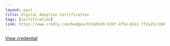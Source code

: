 ```yaml
---
layout: post
title: Digital Adoption Certification
tags: [certification]
link: https://www.credly.com/badges/b53a93e9-b39f-4f54-b2a1-7f2a25ccb809/public_url
---
```


<a href="https://www.credly.com/badges/b53a93e9-b39f-4f54-b2a1-7f2a25ccb809/public_url" target="_blank">View credential</a>